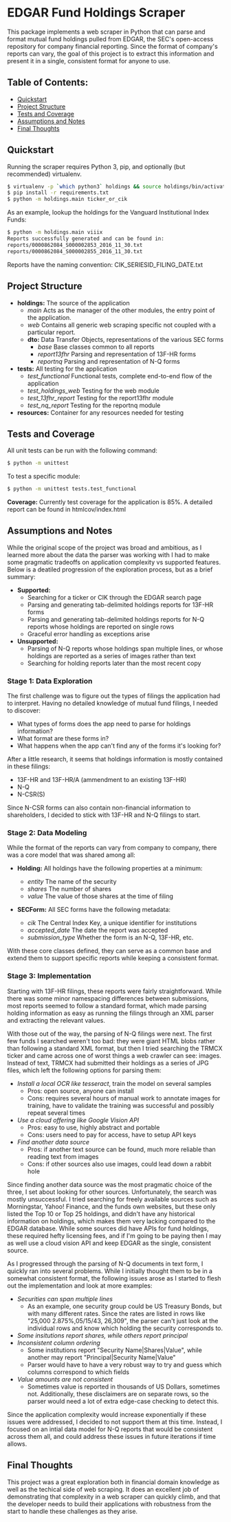 EDGAR Fund Holdings Scraper
==================================
This package implements a web scraper in Python that can parse and format mutual fund holdings pulled from EDGAR, the SEC's open-access repository for company financial reporting. Since the format of company's reports can vary, the goal of this project is to extract this information and present it in a single, consistent format for anyone to use.

## Table of Contents:
- [Quickstart](#quickstart)
- [Project Structure](#project-structure)
- [Tests and Coverage](#tests-and-coverage)
- [Assumptions and Notes](#assumptions-and-notes)
- [Final Thoughts](#final-thoughts)

## Quickstart
Running the scraper requires Python 3, pip, and optionally (but recommended) virtualenv.
```bash
$ virtualenv -p `which python3` holdings && source holdings/bin/activate
$ pip install -r requirements.txt
$ python -m holdings.main ticker_or_cik
```
As an example, lookup the holdings for the Vanguard Institutional Index Funds:
```bash
$ python -m holdings.main viiix
Reports successfully generated and can be found in:
reports/0000862084_S000002853_2016_11_30.txt
reports/0000862084_S000002855_2016_11_30.txt
```
Reports have the naming convention: CIK_SERIESID_FILING_DATE.txt

## Project Structure
- **holdings:** The source of the application
  - *main* Acts as the manager of the other modules, the entry point of the application.
  - *web* Contains all generic web scraping specific not coupled with a particular report.
  - **dto:** Data Transfer Objects, representations of the various SEC forms
    - *base* Base classes common to all reports
    - *report13fhr* Parsing and representation of 13F-HR forms
    - *reportnq* Parsing and representation of N-Q forms
- **tests:** All testing for the application
  - *test_functional* Functional tests, complete end-to-end flow of the application
  - *test_holdings_web* Testing for the web module
  - *test_13fhr_report* Testing for the report13fhr module
  - *test_nq_report* Testing for the reportnq module
- **resources:** Container for any resources needed for testing

## Tests and Coverage
All unit tests can be run with the following command:
```bash
$ python -m unittest
```
To test a specific module:
```bash
$ python -m unittest tests.test_functional
```

**Coverage:** Currently test coverage for the application is 85%. A detailed report can be found in htmlcov/index.html

## Assumptions and Notes
While the original scope of the project was broad and ambitious, as I learned more about the data the parser was working with I had to make some pragmatic tradeoffs on application complexity vs supported features. Below is a deatiled progression of the exploration process, but as a brief summary:
- **Supported:**
  - Searching for a ticker or CIK through the EDGAR search page
  - Parsing and generating tab-delimited holdings reports for 13F-HR forms
  - Parsing and generating tab-delimited holdings reports for N-Q reports whose holdings are reported on single rows
  - Graceful error handling as exceptions arise
- **Unsupported:**
  - Parsing of N-Q reports whose holdings span multiple lines, or whose holdings are reported as a series of images rather than text
  - Searching for holding reports later than the most recent copy
  
### Stage 1: Data Exploration

The first challenge was to figure out the types of filings the application had to interpret. Having no detailed knowledge of mutual fund filings, I needed to discover:
- What types of forms does the app need to parse for holdings information?
- What format are these forms in?
- What happens when the app can't find any of the forms it's looking for?

After a little research, it seems that holdings information is mostly contained in these filings:
- 13F-HR and 13F-HR/A (ammendment to an existing 13F-HR)
- N-Q 
- N-CSR(S)

Since N-CSR forms can also contain non-financial information to shareholders, I decided to stick with 13F-HR and N-Q filings to start. 

### Stage 2: Data Modeling
While the format of the reports can vary from company to company, there was a core model that was shared among all:

- **Holding:** All holdings have the following properties at a minimum:
  - *entity* The name of the security
  - *shares* The number of shares
  - *value* The value of those shares at the time of filing
  
- **SECForm:** All SEC forms have the following metadata:
  - *cik* The Central Index Key, a unique identifier for institutions
  - *accepted_date* The date the report was accepted
  - *submission_type* Whether the form is an N-Q, 13F-HR, etc.
  
With these core classes defined, they can serve as a common base and extend them to support specific reports while keeping a consistent format.

### Stage 3: Implementation

Starting with 13F-HR filings, these reports were fairly straightforward. While there was some minor namespacing differences between submissions, most reports seemed to follow a standard format, which made parsing holding information as easy as running the filings through an XML parser and extracting the relevant values.

With those out of the way, the parsing of N-Q filings were next. The first few funds I searched weren't too bad: they were giant HTML blobs rather than following a standard XML format, but then I tried searching the TRMCX ticker and came across one of worst things a web crawler can see: images. Instead of text, TRMCX had submitted their holdings as a series of JPG files, which left the following options for parsing them:

- *Install a local OCR like tesseract*, train the model on several samples
  - Pros: open source, anyone can install
  - Cons: requires several hours of manual work to annotate images for training, have to validate the training was successful and possibly repeat several times
- *Use a cloud offering like Google Vision API*
  - Pros: easy to use, highly abstract and portable
  - Cons: users need to pay for access, have to setup API keys
- *Find another data source*
  - Pros: if another text source can be found, much more reliable than reading text from images
  - Cons: if other sources also use images, could lead down a rabbit hole
  
Since finding another data source was the most pragmatic choice of the three, I set about looking for other sources. Unfortunately, the search was mostly unsuccessful. I tried searching for freely available sources such as Morningstar, Yahoo! Finance, and the funds own websites, but these only listed the Top 10 or Top 25 holdings, and didn't have any historical information on holdings, which makes them very lacking compared to the EDGAR database. While some sources did have APIs for fund holdings, these required hefty licensing fees, and if I'm going to be paying then I may as well use a cloud vision API and keep EDGAR as the single, consistent source.

As I progressed through the parsing of N-Q documents in text form, I quickly ran into several problems. While I initially thought them to be in a somewhat consistent format, the following issues arose as I started to flesh out the implementation and look at more examples:
- *Securities can span multiple lines*
  - As an example, one security group could be US Treasury Bonds, but with many different rates. Since the rates are listed in rows like "25,000  2.875%,05/15/43,  26,309", the parser can't just look at the individual rows and know which holding the security corresponds to.
- *Some insitutions report shares, while others report principal*
- *Inconsistent column ordering*
  - Some institutions report "Security Name|Shares|Value", while another may report "Principal|Security Name|Value"
  - Parser would have to have a very robust way to try and guess which columns correspond to which fields
- *Value amounts are not consistent*
  - Sometimes value is reported in thousands of US Dollars, sometimes not. Additionally, these disclaimers are on separate rows, so the parser would need a lot of extra edge-case checking to detect this.
 
Since the application complexity would increase exponentially if these issues were addressed, I decided to not support them at this time. Instead, I focused on an intial data model for N-Q reports that would be consistent across them all, and could address these issues in future iterations if time allows.

## Final Thoughts
This project was a great exploration both in financial domain knowledge as well as the techical side of web scraping. It does an excellent job of demonstrating that complexity in a web scraper can quickly climb, and that the developer needs to build their applications with robustness from the start to handle these challenges as they arise.
